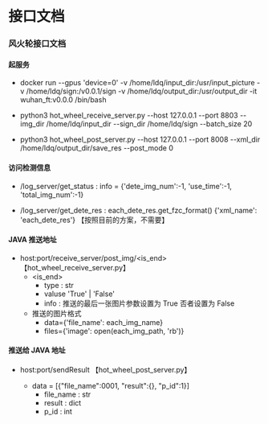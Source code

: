 # 接口文档


### 风火轮接口文档

#### 起服务

* docker run --gpus 'device=0' -v /home/ldq/input_dir:/usr/input_picture -v /home/ldq/sign:/v0.0.1/sign -v /home/ldq/output_dir:/usr/output_dir  -it wuhan_ft:v0.0.0 /bin/bash 

 [comment]: <> ( * python3 hot_wheel_log_server.py --host 127.0.0.1 --port 8802 --img_dir /home/ldq/input_dir --xml_dir /home/ldq/output_dir/save_res )

* python3 hot_wheel_receive_server.py --host 127.0.0.1 --port 8803 --img_dir /home/ldq/input_dir  --sign_dir /home/ldq/sign --batch_size 20

* python3 hot_wheel_post_server.py --host 127.0.0.1 --port 8008 --xml_dir /home/ldq/output_dir/save_res --post_mode 0  

#### 访问检测信息

* /log_server/get_status : info = {'dete_img_num':-1, 'use_time':-1, 'total_img_num':-1}

* /log_server/get_dete_res : each_dete_res.get_fzc_format()  {'xml_name': 'each_dete_res'} 【按照目前的方案，不需要】

#### JAVA 推送地址

* host:port/receive_server/post_img/<is_end>  【hot_wheel_receive_server.py】
    * <is_end> 
        * type : str
        * valuse 'True' | 'False'
        * info : 推送的最后一张图片参数设置为 True 否者设置为 False 
    * 推送的图片格式
        * data={'file_name': each_img_name}
        * files={'image': open(each_img_path, 'rb')}

#### 推送给 JAVA 地址

* host:port/sendResult 【hot_wheel_post_server.py】

    * data = [{"file_name":0001, "result":{}, "p_id":1}] 
        * file_name : str
        * result : dict
        * p_id : int

